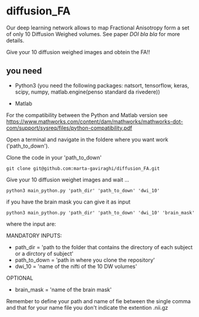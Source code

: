 # diffusion_FA
Our deep learning network allows to map Fractional Anisotropy form a set of only 10 Diffusion Weighed volumes. See paper *DOI bla bla* for more details.

Give your 10 diffusion weighed images and obtein the FA!!

## you need

- Python3 (you need the following packages: natsort, tensorflow, keras, scipy, numpy, matlab.engine(penso standard da rivedere))

- Matlab

For the compatibility between the Python and Matlab version see https://www.mathworks.com/content/dam/mathworks/mathworks-dot-com/support/sysreq/files/python-compatibility.pdf

Open a terminal and navigate in the foldere where you want work ('path_to_down'). 

Clone the code in your 'path_to_down'

```
git clone git@github.com:marta-gaviraghi/diffusion_FA.git
```
Give your 10 diffusion weighet images and wait ... 

```
python3 main_python.py 'path_dir' 'path_to_down' 'dwi_10'
```

if you have the brain mask you can give it as input

```
python3 main_python.py 'path_dir' 'path_to_down' 'dwi_10' 'brain_mask'
```

where the input are:

MANDATORY INPUTS:

- path_dir = 'path to the folder that contains the directory of each subject or a dirctory of subject'
- path_to_down =  'path in where you clone the repository'
- dwi_10 = 'name of the nifti of the 10 DW volumes'

OPTIONAL

- brain_mask = 'name of the brain mask'

Remember to define your path and name of fie between the single comma and that for your name file you don't indicate the extention .nii.gz


